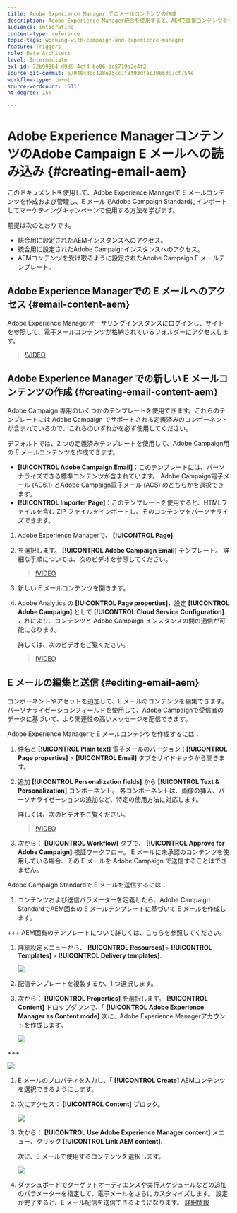 ```yaml
---
title: Adobe Experience Manager でのメールコンテンツの作成.
description: Adobe Experience Manager統合を使用すると、AEMで直接コンテンツを作成し、後でAdobe Campaignで使用することができます。
audience: integrating
content-type: reference
topic-tags: working-with-campaign-and-experience-manager
feature: Triggers
role: Data Architect
level: Intermediate
exl-id: 72b99864-d9d9-4cf4-be06-dc5719a2e4f2
source-git-commit: 579404ddc128e25cc7f8f93dfec30663c7cf754e
workflow-type: tm+mt
source-wordcount: '511'
ht-degree: 15%

---
```


# Adobe Experience ManagerコンテンツのAdobe Campaign E メールへの読み込み {#creating-email-aem}

このドキュメントを使用して、Adobe Experience Managerで E メールコンテンツを作成および管理し、E メールでAdobe Campaign Standardにインポートしてマーケティングキャンペーンで使用する方法を学びます。

前提は次のとおりです。

* 統合用に設定されたAEMインスタンスへのアクセス。
* 統合用に設定されたAdobe Campaignインスタンスへのアクセス。
* AEMコンテンツを受け取るように設定されたAdobe Campaign E メールテンプレート。

## Adobe Experience Managerでの E メールへのアクセス {#email-content-aem}

Adobe Experience Managerオーサリングインスタンスにログインし、サイトを参照して、電子メールコンテンツが格納されているフォルダーにアクセスします。

>[!VIDEO](https://video.tv.adobe.com/v/29996)

## Adobe Experience Manager での新しい E メールコンテンツの作成 {#creating-email-content-aem}

Adobe Campaign 専用のいくつかのテンプレートを使用できます。これらのテンプレートには Adobe Campaign でサポートされる定義済みのコンポーネントが含まれているので、これらのいずれかを必ず使用してください。

デフォルトでは、2 つの定義済みテンプレートを使用して、Adobe Campaign用の E メールコンテンツを作成できます。

* **[!UICONTROL Adobe Campaign Email]**：このテンプレートには、パーソナライズできる標準コンテンツが含まれています。 Adobe Campaign電子メール (AC6.1) とAdobe Campaign電子メール (ACS) のどちらかを選択できます。
* **[!UICONTROL Importer Page]**：このテンプレートを使用すると、HTMLファイルを含む ZIP ファイルをインポートし、そのコンテンツをパーソナライズできます。

1. Adobe Experience Managerで、 **[!UICONTROL Page]**.

1. を選択します。 **[!UICONTROL Adobe Campaign Email]** テンプレート。 詳細な手順については、次のビデオを参照してください。

   >[!VIDEO](https://video.tv.adobe.com/v/29997)

1. 新しい E メールコンテンツを開きます。

1. Adobe Analytics の **[!UICONTROL Page properties]**，設定 **[!UICONTROL Adobe Campaign]** として **[!UICONTROL Cloud Service Configuration]**. これにより、コンテンツと Adobe Campaign インスタンスの間の通信が可能になります。

   詳しくは、次のビデオをご覧ください。

   >[!VIDEO](https://video.tv.adobe.com/v/29999)

## E メールの編集と送信 {#editing-email-aem}

コンポーネントやアセットを追加して、E メールのコンテンツを編集できます。 パーソナライゼーションフィールドを使用して、Adobe Campaignで受信者のデータに基づいて、より関連性の高いメッセージを配信できます。

Adobe Experience Managerで E メールコンテンツを作成するには：

1. 件名と **[!UICONTROL Plain text]** 電子メールのバージョン ( **[!UICONTROL Page properties]** > **[!UICONTROL Email]** タブをサイドキックから開きます。

1. 追加 **[!UICONTROL Personalization fields]** から **[!UICONTROL Text & Personalization]** コンポーネント。 各コンポーネントは、画像の挿入、パーソナライゼーションの追加など、特定の使用方法に対応します。

   詳しくは、次のビデオをご覧ください。

   >[!VIDEO](https://video.tv.adobe.com/v/29998)

1. 次から： **[!UICONTROL Workflow]** タブで、 **[!UICONTROL Approve for Adobe Campaign]** 検証ワークフロー。 E メールに未承認のコンテンツを使用している場合、その E メールを Adobe Campaign で送信することはできません。

Adobe Campaign Standardで E メールを送信するには：

1. コンテンツおよび送信パラメーターを定義したら、Adobe Campaign StandardでAEM固有の E メールテンプレートに基づいて E メールを作成します。

+++ AEM固有のテンプレートについて詳しくは、こちらを参照してください。

   1. 詳細設定メニューから、 **[!UICONTROL Resources]** `>` **[!UICONTROL Templates]** `>` **[!UICONTROL Delivery templates]**.

      ![](assets/aem_templates_1.png)

   1. 配信テンプレートを複製するか、1 つ選択します。

   1. 次から： **[!UICONTROL Properties]** を選択します。 **[!UICONTROL Content]** ドロップダウンで、「 **[!UICONTROL Adobe Experience Manager as Content mode]** 次に、Adobe Experience Managerアカウントを作成します。

      ![](assets/aem_templates_2.png)

+++

   ![](assets/aem_send_1.png)

1. E メールのプロパティを入力し、「 **[!UICONTROL Create]** AEMコンテンツを選択できるようにします。

1. 次にアクセス： **[!UICONTROL Content]** ブロック。

   ![](assets/aem_send_2.png)

1. 次から： **[!UICONTROL Use Adobe Experience Manager content]** メニュー、クリック **[!UICONTROL Link AEM content]**.

   次に、E メールで使用するコンテンツを選択します。

   ![](assets/aem_send_3.png)

1. ダッシュボードでターゲットオーディエンスや実行スケジュールなどの追加のパラメーターを指定して、電子メールをさらにカスタマイズします。 設定が完了すると、E メール配信を送信できるようになります。 [詳細情報](../../sending/using/confirming-the-send.md)

